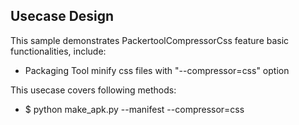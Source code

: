 ## Usecase Design

This sample demonstrates PackertoolCompressorCss feature basic functionalities, include:

* Packaging Tool minify css files with "--compressor=css" option

This usecase covers following methods:

* $ python make_apk.py --manifest --compressor=css
